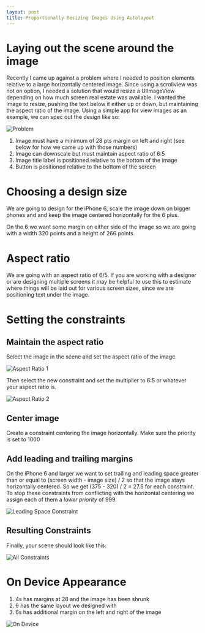 ```yaml
---
layout: post
title: Proportionally Resizing Images Using Autolayout
---
```


# Laying out the scene around the image

Recently I came up against a problem where I needed to position elements relative to a large horizontally centered image. Since using a scrollview was not on option, I needed a solution that would resize a UIImageView  depending on how much screen real estate was available. I wanted the image to resize, pushing the text below it either up or down, but maintaining the aspect ratio of the image. Using a simple app for view images as an example, we can spec out the design like so:

![Problem]({{site.url}}/assets/2015-09-21-problem.png)

1. Image must have a minimum of 28 pts margin on left and right (see below for how we came up with those numbers)
1. Image can downscale but must maintain aspect ratio of 6:5
1. Image title label is positioned relative to the bottom of the image
1. Button is positioned relative to the bottom of the screen

# Choosing a design size

We are going to design for the iPhone 6, scale the image down on bigger phones and and keep the image centered horizontally for the 6 plus.

On the 6 we want some margin on either side of the image so we are going with a width 320 points and a height of 266 points.

# Aspect ratio

We are going with an aspect ratio of 6/5. If you are working with a designer or are designing multiple screens it may be helpful to use this to estimate where things will be laid out for various screen sizes, since we are positioning text under the image.

# Setting the constraints

## Maintain the aspect ratio

Select the image in the scene and set the aspect ratio of the image.

![Aspect Ratio 1]({{site.url}}/assets/2015-09-21-aspect-ratio-1.png)

Then select the new constraint and set the multiplier to 6:5 or whatever your aspect ratio is.

![Aspect Ratio 2]({{site.url}}/assets/2015-09-21-aspect-ratio-2.png)

## Center image 

Create a constraint centering the image horizontally. Make sure the priority is set to 1000

## Add leading and trailing margins

On the iPhone 6 and larger we want to set trailing and leading space greater than or equal to (screen width - image size) / 2 so that the image stays horizontally centered. So we get (375 - 320) / 2 = 27.5 for each constraint. To stop these constraints from conflicting with the horizontal centering we assign each of them a <em>lower priority</em> of 999.

![Leading Space Constraint]({{site.url}}/assets/2015-09-21-leading-space.png)

## Resulting Constraints

Finally, your scene should look like this:

![All Constraints]({{site.url}}/assets/2015-09-21-final-constraints.png)

# On Device Appearance

1. 4s has margins at 28 and the image has been shrunk
1. 6 has the same layout we designed with
1. 6s has additional margin on the left and right of the image

![On Device]({{site.url}}/assets/2015-09-21-devices.jpg)




